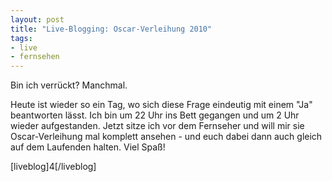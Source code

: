 ```yaml
--- 
layout: post
title: "Live-Blogging: Oscar-Verleihung 2010"
tags: 
- live
- fernsehen
---
```

Bin ich verrückt? Manchmal.

Heute ist wieder so ein Tag, wo sich diese Frage eindeutig mit einem "Ja" beantworten lässt. Ich bin um 22 Uhr ins Bett gegangen und um 2 Uhr wieder aufgestanden. Jetzt sitze ich vor dem Fernseher und will mir sie Oscar-Verleihung mal komplett ansehen - und euch dabei dann auch gleich auf dem Laufenden halten. Viel Spaß!

<!--more-->
[liveblog]4[/liveblog]
